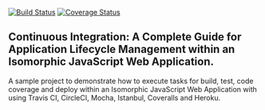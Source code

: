 [![Build Status](https://travis-ci.org/hiiq/nodejs-ci-demo.svg?branch=master)](https://travis-ci.org/hiiq/nodejs-ci-demo)
[![Coverage Status](https://coveralls.io/repos/hiiq/nodejs-ci-demo/badge.svg)](https://coveralls.io/r/hiiq/nodejs-ci-demo)

## Continuous Integration: A Complete Guide for Application Lifecycle Management within an Isomorphic JavaScript Web Application.

A sample project to demonstrate how to execute tasks for build, test, code coverage and deploy within an Isomorphic JavaScript Web Application with using Travis CI, CircleCI, Mocha, Istanbul, Coveralls and Heroku.
